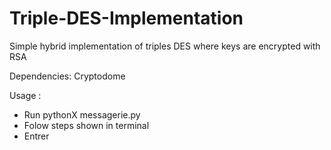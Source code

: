 # Triple-DES-Implementation

Simple hybrid implementation of triples DES  where keys are encrypted with RSA

Dependencies:
  Cryptodome

Usage :
- Run pythonX messagerie.py
- Folow steps shown in terminal
- Entrer 
